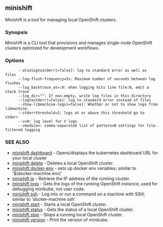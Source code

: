 ## minishift

Minishift is a tool for managing local OpenShift clusters.

### Synopsis


Minishift is a CLI tool that provisions and manages single-node OpenShift clusters optimized for development workflows.

### Options

```
      --alsologtostderr[=false]: log to standard error as well as files
      --log-flush-frequency=5s: Maximum number of seconds between log flushes
      --log_backtrace_at=:0: when logging hits line file:N, emit a stack trace
      --log_dir="": If non-empty, write log files in this directory
      --logtostderr[=false]: log to standard error instead of files
      --show-libmachine-logs[=false]: Whether or not to show logs from libmachine.
      --stderrthreshold=2: logs at or above this threshold go to stderr
      --v=0: log level for V logs
      --vmodule=: comma-separated list of pattern=N settings for file-filtered logging
```

### SEE ALSO
* [minishift dashboard](minishift_dashboard.md)	 - Opens/displays the kubernetes dashboard URL for your local cluster
* [minishift delete](minishift_delete.md)	 - Deletes a local OpenShift cluster.
* [minishift docker-env](minishift_docker-env.md)	 - sets up docker env variables; similar to '$(docker-machine env)'
* [minishift ip](minishift_ip.md)	 - Retrieve the IP address of the running cluster.
* [minishift logs](minishift_logs.md)	 - Gets the logs of the running OpenShift instance, used for debugging minikube, not user code.
* [minishift ssh](minishift_ssh.md)	 - Log into or run a command on a machine with SSH; similar to 'docker-machine ssh'
* [minishift start](minishift_start.md)	 - Starts a local OpenShift cluster.
* [minishift status](minishift_status.md)	 - Gets the status of a local OpenShift cluster.
* [minishift stop](minishift_stop.md)	 - Stops a running local OpenShift cluster.
* [minishift version](minishift_version.md)	 - Print the version of minikube.

